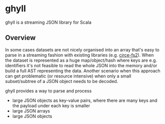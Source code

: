 # ghyll
ghyll is a streaming JSON library for Scala

## Overview

In some cases datasets are not nicely organised into an array that's
easy to parse in a streaming fashion with existing libraries (e.g.
[circe-fs2](https://github.com/circe/circe-fs2)). When the dataset is
represented as a huge map/object/hash where keys are e.g. identifiers
it's not feasible to read the whole JSON into the memory and/or build
a full AST representing the data. Another scenario when this approach
can get problematic (or resource intensive) when only a small
subset/subtree of a JSON object needs to be decoded.

ghyll provides a way to parse and process

- large JSON objects as key-value pairs, where there are many keys and
the payload under each key is smaller
- large JSON arrays
- large JSON objects 
